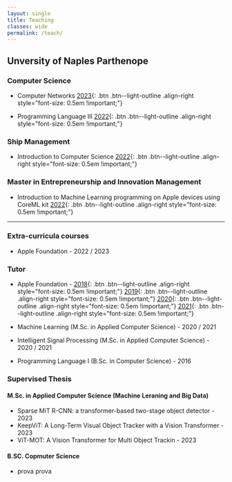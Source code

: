 ```yaml
---
layout: single
title: Teaching
classes: wide
permalink: /teach/
---
```


## Unversity of Naples Parthenope

### Computer Science

* Computer Networks
[2023](#){: .btn .btn--light-outline .align-right style="font-size: 0.5em !important;"}


* Programming Language III 
[2022](#){: .btn .btn--light-outline .align-right style="font-size: 0.5em !important;"}


### Ship Management

* Introduction to Computer Science
[2022](#){: .btn .btn--light-outline .align-right style="font-size: 0.5em !important;"}

### Master in Entrepreneurship and Innovation Management

* Introduction to Machine Learning programming on Apple devices using CoreML kit
[2022](#){: .btn .btn--light-outline .align-right style="font-size: 0.5em !important;"}

---

### Extra-curricula courses

* Apple Foundation - 2022 / 2023


### Tutor

* Apple Foundation - 
[2018](#){: .btn .btn--light-outline .align-right style="font-size: 0.5em !important;"}
[2019](#){: .btn .btn--light-outline .align-right style="font-size: 0.5em !important;"}
[2020](#){: .btn .btn--light-outline .align-right style="font-size: 0.5em !important;"}
[2021](#){: .btn .btn--light-outline .align-right style="font-size: 0.5em !important;"}

* Machine Learning (M.Sc. in Applied Computer Science) - 2020 / 2021
* Intelligent Signal Processing (M.Sc. in Applied Computer Science) - 2020 / 2021
* Programming Language I (B.Sc. in Computer Science) - 2016


### Supervised Thesis

#### M.Sc. in Applied Computer Science (Machine Leraning and Big Data)

* Sparse MiT R-CNN: a transformer-based two-stage object detector - 2023
* KeepViT: A Long-Term Visual Object Tracker with a Vision Transformer - 2023
* ViT-MOT: A Vision Transformer for Multi Object Trackin - 2023

#### B.SC. Copmuter Science

* prova prova

